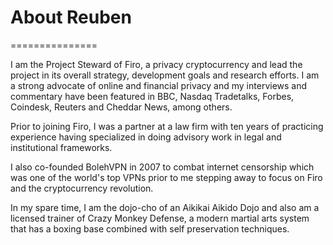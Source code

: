 # About Reuben
===============

I am the Project Steward of Firo, a privacy cryptocurrency and lead the project in its overall strategy, development goals and research efforts. 
I am a strong advocate of online and financial privacy and my interviews and commentary have been featured in BBC, Nasdaq Tradetalks, Forbes, Coindesk, Reuters and Cheddar News, among others. 

Prior to joining Firo, I was a partner at a law firm with ten years of practicing experience having specialized in doing advisory work in legal and institutional frameworks.

I also co-founded BolehVPN in 2007 to combat internet censorship which was one of the world's top VPNs prior to me stepping away to focus on Firo and the cryptocurrency revolution.

In my spare time, I am the dojo-cho of an Aikikai Aikido Dojo and also am a licensed trainer of Crazy Monkey Defense, a modern martial arts system that has a boxing base combined with self preservation techniques.
